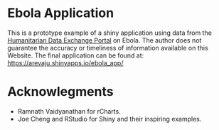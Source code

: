 Ebola Application
====================
This is a prototype example of a shiny application using data from the [Humanitarian Data Exchange Portal](https://data.hdx.rwlabs.org/dataset/rowca-ebola-cases#) on Ebola. The author does not guarantee the accuracy or timeliness of information available on this Website.
The final application can be found at: https://arevaju.shinyapps.io/ebola_app/

Acknowlegments
====================
* Ramnath Vaidyanathan for rCharts.
* Joe Cheng and RStudio for Shiny and their inspiring examples.

